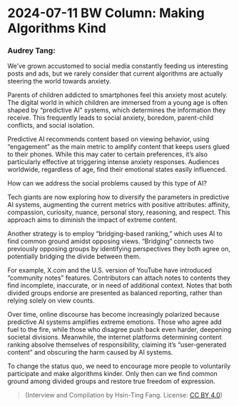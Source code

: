 # 2024-07-11 BW Column: Making Algorithms Kind

### Audrey Tang:

We’ve grown accustomed to social media constantly feeding us interesting posts and ads, but we rarely consider that current algorithms are actually steering the world towards anxiety.

Parents of children addicted to smartphones feel this anxiety most acutely. The digital world in which children are immersed from a young age is often shaped by “predictive AI” systems, which determines the information they receive. This frequently leads to social anxiety, boredom, parent-child conflicts, and social isolation.

Predictive AI recommends content based on viewing behavior, using “engagement” as the main metric to amplify content that keeps users glued to their phones. While this may cater to certain preferences, it’s also particularly effective at triggering intense anxiety responses. Audiences worldwide, regardless of age, find their emotional states easily influenced.

How can we address the social problems caused by this type of AI?

Tech giants are now exploring how to diversify the parameters in predictive AI systems, augmenting the current metrics with positive attributes: affinity, compassion, curiosity, nuance, personal story, reasoning, and respect. This approach aims to diminish the impact of extreme content.

Another strategy is to employ “bridging-based ranking,” which uses AI to find common ground amidst opposing views. “Bridging” connects two previously opposing groups by identifying perspectives they both agree on, potentially bridging the divide between them.

For example, X.com and the U.S. version of YouTube have introduced “community notes” features. Contributors can attach notes to contents they find incomplete, inaccurate, or in need of additional context. Notes that both divided groups endorse are presented as balanced reporting, rather than relying solely on view counts.

Over time, online discourse has become increasingly polarized because predictive AI systems amplifies extreme emotions. Those who agree add fuel to the fire, while those who disagree push back even harder, deepening societal divisions. Meanwhile, the internet platforms determining content ranking absolve themselves of responsibility, claiming it’s “user-generated content” and obscuring the harm caused by AI systems.

To change the status quo, we need to encourage more people to voluntarily participate and make algorithms kinder. Only then can we find common ground among divided groups and restore true freedom of expression.

> (Interview and Compilation by Hsin-Ting Fang. License: [CC BY 4.0](https://creativecommons.org/licenses/by/4.0/deed.en))
